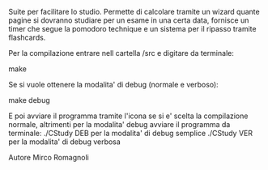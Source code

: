 

Suite per facilitare lo studio. Permette di calcolare tramite un wizard quante pagine si dovranno studiare per un esame in una certa data, fornisce un timer che segue la pomodoro technique e un sistema per il ripasso tramite flashcards.

Per la compilazione entrare nell cartella /src e digitare da terminale:

make

Se si vuole ottenere la modalita' di debug (normale e verboso):

make debug

E poi avviare il programma tramite l'icona se si e' scelta la compilazione normale, altrimenti per la modalita' debug avviare il programma da terminale:
./CStudy DEB per la modalita' di debug semplice
./CStudy VER per la modalita' di debug verbosa

Autore
    Mirco Romagnoli 

